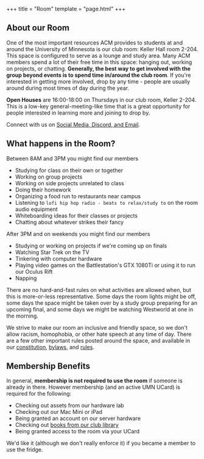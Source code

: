 +++
title = "Room"
template = "page.html"
+++

## About our Room

One of the most important resources ACM provides to students at and around the University of Minnesota is our club room: Keller Hall room 2-204. This space is configured to serve as a lounge and study area. Many ACM members spend a lot of their free time in this space: hanging out, working on projects, or chatting. **Generally, the best way to get involved with the group beyond events is to spend time in/around the club room**. If you're interested in getting more involved, drop by any time - people are usually around during most times of day during the year. 

**Open Houses** are 16:00-18:00 on Thursdays in our club room, Keller 2-204. This is a low-key general-meeting-like time that is a great opportunity for people interested in learning more and joining to drop by.

Connect with us on [Social Media, Discord, and Email](/contact).

## What happens in the Room?

Between 8AM and 3PM you might find our members
 - Studying for class on their own or together
 - Working on group projects
 - Working on side projects unrelated to class
 - Doing their homework
 - Organizing a food run to restaurants near campus
 - Listening to `lofi hip hop radio - beats to relax/study to` on the room audio equipment
 - Whiteboarding ideas for their classes or projects
 - Chatting about whatever strikes their fancy

After 3PM and on weekends you might find our members
 - Studying or working on projects if we're coming up on finals
 - Watching Star Trek on the TV
 - Tinkering with computer hardware
 - Playing video games on the Battlestation's GTX 1080Ti or using it to run our Oculus Rift
 - Napping

There are no hard-and-fast rules on what activities are allowed when, but this is more-or-less representative. Some days the room lights might be off, some days the space might be taken over by a study group preparing for an upcoming final, and some days we might be watching Westworld at one in the morning.

We strive to make our room an inclusive and friendly space, so we don't allow racism, homophobia, or other hate speech at any time of day. There are a few other important rules posted around the space, and available in our [constitution](/static/constitution.pdf), [bylaws](/static/bylaws.pdf), and [rules](/static/rules.pdf).

## Membership Benefits

In general, **membership is not required to use the room** if someone is already in there. However membership (and an active UMN UCard) is required for the following:
 - Checking out assets from our hardware lab
 - Checking out our Mac Mini or iPad
 - Being granted an account on our server hardware
 - Checking out [books from our club library](https://docs.google.com/spreadsheets/d/1E41HMi-UMuuOjOiDlHnmpadpqBOudx8P2hRbqV7zZOo/edit?usp=sharing)
 - Being granted access to the room via your UCard

We'd like it (although we don't really enforce it) if you became a member to use the fridge.
